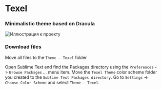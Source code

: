 # Texel

### Minimalistic theme based on Dracula

![Иллюстрация к проекту](https://github.com/nkr413/texel-theme/blob/main/readme-docs/texel-pic.png)


### Download files

Move all files to the `Theme - Texel` folder

Open Sublime Text and find the Packages directory using the `Preferences` -> `Browse Packages` ... menu item.
Move the `Texel Theme` color scheme folder you created to the `Sublime Text Packages directory`.
Go to `Settings` -> `Choose Color Scheme` and select `Theme - Texel`.
